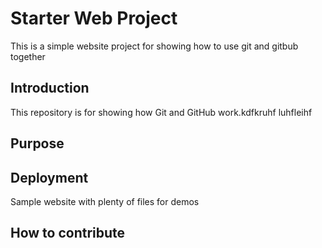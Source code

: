 # Starter Web Project

This is a simple website project for showing how to use git and gitbub together
## Introduction

This repository is for showing how Git and GitHub work.kdfkruhf luhfleihf

## Purpose


## Deployment

Sample website with plenty of files for demos
## How to contribute